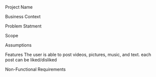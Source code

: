 Project Name
  

Business Context
  

Problem Statment
  

Scope
  

Assumptions
  

Features
  The user is able to post videos, pictures, music, and text. each post can be liked/disliked

Non-Functional Requirements
  

